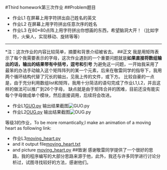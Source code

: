 #Third homework第三次作业
##Problem题目
- 作业L1 在屏幕上用字符拼出自己姓名的英文
- 作业L2 在屏幕上用字符拼出任意次序的姓名
- 作业L3 在80*80点阵上用字符拼出你想画的东西，希望脑洞大开！（比如字符，火柴人，实现移动、旋转等等）

------
*注：这次作业的内容比较简单，摘要和背景介绍被省去。
##正文
   我是用矩阵表示了每个我需要表示的字母，这次作业遇到的一个重要问题就是**如果直接将数组输出的话，输出的结果带有中括号，逗号和引号**
为避免这一问题，一开始我采用了最笨的办法手动输入这个矩阵阵列的某一个元素，后来在敬雷同学的指导下，我用两个循环结构代替了冗长的输出，见我上传的文件，或下方。
比较自豪的一点是，由于充分利用数组list和矩阵，我用十分简洁的语句完成了作业L1,L2，并且这样的做法可以推广到26个字母，
缺点就是由于矩阵合并的困难，目前还没有能实每个字母做成单个模块，然后直接调用，后续将会改进。
- 作业L1[GUO.py](https://github.com/guoxiaowhu/computationalphysics_N2013301020099/blob/master/GUO.py)
输出结果截图![GUO.py](https://raw.githubusercontent.com/guoxiaowhu/computationalphysics_N2013301020099/master/GUO.png)
- 作业L2[OUG.py](https://github.com/guoxiaowhu/computationalphysics_N2013301020099/blob/master/OUG.py)
输出结果截图![OUG.py](https://raw.githubusercontent.com/guoxiaowhu/computationalphysics_N2013301020099/master/OUG.png)

等级3的作业，To be more romantically,I make an animation of a moving heart as following link:
- 作业L3[moving_heart.py](https://github.com/guoxiaowhu/computationalphysics_N2013301020099/blob/master/moving_heart.py)
- and it output file[moving_heart.txt](https://github.com/guoxiaowhu/computationalphysics_N2013301020099/blob/master/moving_heart.txt)
- and picture [moving_heart.py](https://raw.githubusercontent.com/guoxiaowhu/computationalphysics_N2013301020099/master/moving_heart.png)
##致谢
感谢敬雷同学提供了一个很好的思路，我的程序编写的大部分思路来源于他，此外，我还与许多同学进行讨论分析过，试图寻找较好的方法，感谢他们。
